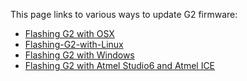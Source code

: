 This page links to various ways to update G2 firmware:

* [Flashing G2 with OSX](Flashing-G2-with-OSX)
* [Flashing-G2-with-Linux](Flashing-G2-with-Linux)
* [Flashing G2 with Windows](Flashing-G2-with-Windows)
* [Flashing G2 with Atmel Studio6 and Atmel ICE](Flashing-G2-with-Atmel-Studio6-and-Atmel-ICE)